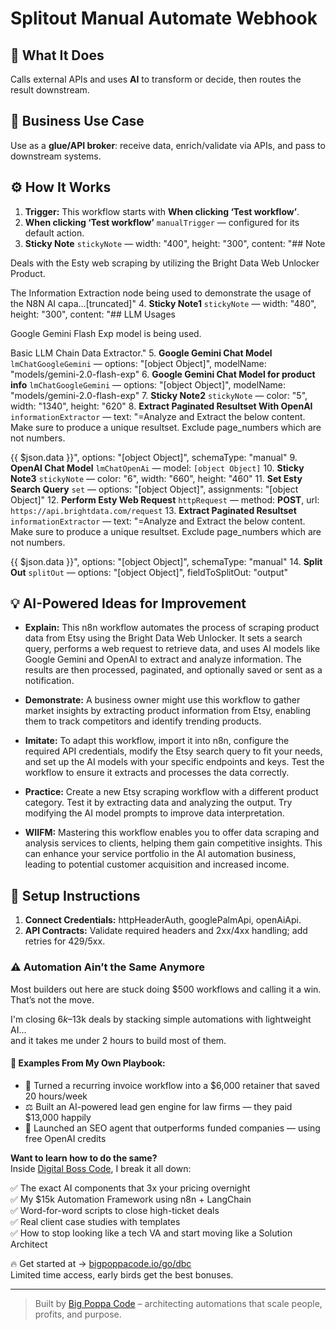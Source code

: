 # Splitout Manual Automate Webhook
## 🚀 What It Does
Calls external APIs and uses **AI** to transform or decide, then routes the result downstream.

## 💼 Business Use Case
Use as a **glue/API broker**: receive data, enrich/validate via APIs, and pass to downstream systems.

## ⚙️ How It Works
1. **Trigger:** This workflow starts with **When clicking ‘Test workflow’**.
2. **When clicking ‘Test workflow’** `manualTrigger` — configured for its default action.
3. **Sticky Note** `stickyNote` — width: "400", height: "300", content: "## Note

Deals with the Esty web scraping by utilizing the Bright Data Web Unlocker Product.

The Information Extraction node being used to demonstrate the usage of the N8N AI capa…[truncated]"
4. **Sticky Note1** `stickyNote` — width: "480", height: "300", content: "## LLM Usages

Google Gemini Flash Exp model is being used.

Basic LLM Chain Data Extractor."
5. **Google Gemini Chat Model** `lmChatGoogleGemini` — options: "[object Object]", modelName: "models/gemini-2.0-flash-exp"
6. **Google Gemini Chat Model for product info** `lmChatGoogleGemini` — options: "[object Object]", modelName: "models/gemini-2.0-flash-exp"
7. **Sticky Note2** `stickyNote` — color: "5", width: "1340", height: "620"
8. **Extract Paginated Resultset With OpenAI** `informationExtractor` — text: "=Analyze and Extract the below content. Make sure to produce a unique resultset. Exclude page_numbers which are not numbers.

 {{ $json.data }}", options: "[object Object]", schemaType: "manual"
9. **OpenAI Chat Model** `lmChatOpenAi` — model: `[object Object]`
10. **Sticky Note3** `stickyNote` — color: "6", width: "660", height: "460"
11. **Set Esty Search Query** `set` — options: "[object Object]", assignments: "[object Object]"
12. **Perform Esty Web Request** `httpRequest` — method: **POST**, url: `https://api.brightdata.com/request`
13. **Extract Paginated Resultset** `informationExtractor` — text: "=Analyze and Extract the below content. Make sure to produce a unique resultset. Exclude page_numbers which are not numbers.

 {{ $json.data }}", options: "[object Object]", schemaType: "manual"
14. **Split Out** `splitOut` — options: "[object Object]", fieldToSplitOut: "output"

## 💡 AI-Powered Ideas for Improvement
- **Explain:** This n8n workflow automates the process of scraping product data from Etsy using the Bright Data Web Unlocker. It sets a search query, performs a web request to retrieve data, and uses AI models like Google Gemini and OpenAI to extract and analyze information. The results are then processed, paginated, and optionally saved or sent as a notification.

- **Demonstrate:** A business owner might use this workflow to gather market insights by extracting product information from Etsy, enabling them to track competitors and identify trending products.

- **Imitate:** To adapt this workflow, import it into n8n, configure the required API credentials, modify the Etsy search query to fit your needs, and set up the AI models with your specific endpoints and keys. Test the workflow to ensure it extracts and processes the data correctly.

- **Practice:** Create a new Etsy scraping workflow with a different product category. Test it by extracting data and analyzing the output. Try modifying the AI model prompts to improve data interpretation.

- **WIIFM:** Mastering this workflow enables you to offer data scraping and analysis services to clients, helping them gain competitive insights. This can enhance your service portfolio in the AI automation business, leading to potential customer acquisition and increased income.

## 🔧 Setup Instructions
1. **Connect Credentials:** httpHeaderAuth, googlePalmApi, openAiApi.
2. **API Contracts:** Validate required headers and 2xx/4xx handling; add retries for 429/5xx.

### ⚠️ Automation Ain’t the Same Anymore

Most builders out here are stuck doing $500 workflows and calling it a win.  
That’s not the move.  

I'm closing $6k–$13k deals by stacking simple automations with lightweight AI...  
and it takes me under 2 hours to build most of them.

#### 🧠 Examples From My Own Playbook:
- 🔁 Turned a recurring invoice workflow into a $6,000 retainer that saved 20 hours/week  
- ⚖️ Built an AI-powered lead gen engine for law firms — they paid $13,000 happily  
- 🚀 Launched an SEO agent that outperforms funded companies — using free OpenAI credits  

**Want to learn how to do the same?**  
Inside [Digital Boss Code](https://bigpoppacode.io/go/dbc), I break it all down:

✅ The exact AI components that 3x your pricing overnight  
✅ My $15k Automation Framework using n8n + LangChain  
✅ Word-for-word scripts to close high-ticket deals  
✅ Real client case studies with templates  
✅ How to stop looking like a tech VA and start moving like a Solution Architect  

🔥 Get started at → [bigpoppacode.io/go/dbc](https://bigpoppacode.io/go/dbc)  
Limited time access, early birds get the best bonuses.

---
> Built by [Big Poppa Code](https://bigpoppacode.io) – architecting automations that scale people, profits, and purpose.
